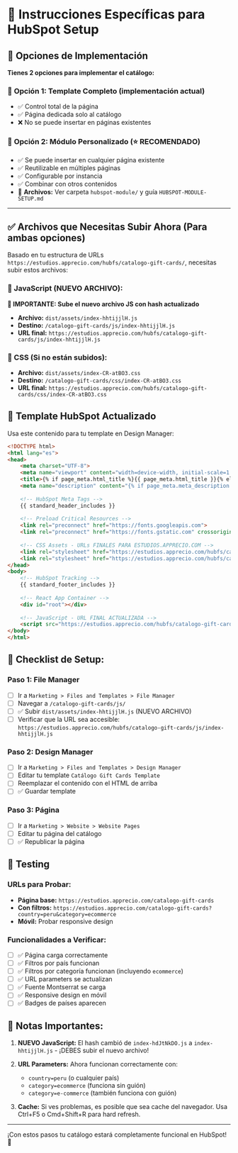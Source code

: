 # 🚀 Instrucciones Específicas para HubSpot Setup

## 🎯 Opciones de Implementación

**Tienes 2 opciones para implementar el catálogo:**

### 📄 **Opción 1: Template Completo** (implementación actual)
- ✅ Control total de la página
- ✅ Página dedicada solo al catálogo
- ❌ No se puede insertar en páginas existentes

### 🧩 **Opción 2: Módulo Personalizado** (⭐ RECOMENDADO)
- ✅ Se puede insertar en cualquier página existente
- ✅ Reutilizable en múltiples páginas
- ✅ Configurable por instancia
- ✅ Combinar con otros contenidos
- 📁 **Archivos:** Ver carpeta `hubspot-module/` y guía `HUBSPOT-MODULE-SETUP.md`

---

## ✅ Archivos que Necesitas Subir Ahora (Para ambas opciones)

Basado en tu estructura de URLs `https://estudios.apprecio.com/hubfs/catalogo-gift-cards/`, necesitas subir estos archivos:

### 📁 JavaScript (NUEVO ARCHIVO):
**🔴 IMPORTANTE: Sube el nuevo archivo JS con hash actualizado**
- **Archivo:** `dist/assets/index-hhtijjlH.js`
- **Destino:** `/catalogo-gift-cards/js/index-hhtijjlH.js`
- **URL final:** `https://estudios.apprecio.com/hubfs/catalogo-gift-cards/js/index-hhtijjlH.js`

### 📁 CSS (Si no están subidos):
- **Archivo:** `dist/assets/index-CR-atBO3.css`
- **Destino:** `/catalogo-gift-cards/css/index-CR-atBO3.css` 
- **URL final:** `https://estudios.apprecio.com/hubfs/catalogo-gift-cards/css/index-CR-atBO3.css`

## 🔧 Template HubSpot Actualizado

Usa este contenido para tu template en Design Manager:

```html
<!DOCTYPE html>
<html lang="es">
<head>
    <meta charset="UTF-8">
    <meta name="viewport" content="width=device-width, initial-scale=1.0">
    <title>{% if page_meta.html_title %}{{ page_meta.html_title }}{% else %}Catálogo de Gift Cards{% endif %}</title>
    <meta name="description" content="{% if page_meta.meta_description %}{{ page_meta.meta_description }}{% else %}Explora nuestro catálogo completo de gift cards para países de LATAM. Filtra por país y categoría.{% endif %}">
    
    <!-- HubSpot Meta Tags -->
    {{ standard_header_includes }}
    
    <!-- Preload Critical Resources -->
    <link rel="preconnect" href="https://fonts.googleapis.com">
    <link rel="preconnect" href="https://fonts.gstatic.com" crossorigin>
    
    <!-- CSS Assets - URLs FINALES PARA ESTUDIOS.APPRECIO.COM -->
    <link rel="stylesheet" href="https://estudios.apprecio.com/hubfs/catalogo-gift-cards/css/catalogo-gift-cards.css">
    <link rel="stylesheet" href="https://estudios.apprecio.com/hubfs/catalogo-gift-cards/css/index-CR-atBO3.css">
</head>
<body>
    <!-- HubSpot Tracking -->
    {{ standard_footer_includes }}
    
    <!-- React App Container -->
    <div id="root"></div>
    
    <!-- JavaScript - URL FINAL ACTUALIZADA -->
    <script src="https://estudios.apprecio.com/hubfs/catalogo-gift-cards/js/index-hhtijjlH.js"></script>
</body>
</html>
```

## 🎯 Checklist de Setup:

### Paso 1: File Manager
- [ ] Ir a `Marketing > Files and Templates > File Manager`
- [ ] Navegar a `/catalogo-gift-cards/js/`
- [ ] ✅ Subir `dist/assets/index-hhtijjlH.js` (NUEVO ARCHIVO)
- [ ] Verificar que la URL sea accesible: `https://estudios.apprecio.com/hubfs/catalogo-gift-cards/js/index-hhtijjlH.js`

### Paso 2: Design Manager  
- [ ] Ir a `Marketing > Files and Templates > Design Manager`
- [ ] Editar tu template `Catálogo Gift Cards Template`
- [ ] Reemplazar el contenido con el HTML de arriba
- [ ] ✅ Guardar template

### Paso 3: Página
- [ ] Ir a `Marketing > Website > Website Pages`
- [ ] Editar tu página del catálogo
- [ ] ✅ Republicar la página

## 🧪 Testing

### URLs para Probar:
- **Página base:** `https://estudios.apprecio.com/catalogo-gift-cards`
- **Con filtros:** `https://estudios.apprecio.com/catalogo-gift-cards?country=peru&category=ecommerce`
- **Móvil:** Probar responsive design

### Funcionalidades a Verificar:
- [ ] ✅ Página carga correctamente
- [ ] ✅ Filtros por país funcionan
- [ ] ✅ Filtros por categoría funcionan (incluyendo `ecommerce`)  
- [ ] ✅ URL parameters se actualizan
- [ ] ✅ Fuente Montserrat se carga
- [ ] ✅ Responsive design en móvil
- [ ] ✅ Badges de países aparecen

## 🚨 Notas Importantes:

1. **NUEVO JavaScript:** El hash cambió de `index-hdJtNkDO.js` a `index-hhtijjlH.js` - ¡DEBES subir el nuevo archivo!

2. **URL Parameters:** Ahora funcionan correctamente con:
   - `country=peru` (o cualquier país)
   - `category=ecommerce` (funciona sin guión)
   - `category=e-commerce` (también funciona con guión)

3. **Cache:** Si ves problemas, es posible que sea cache del navegador. Usa Ctrl+F5 o Cmd+Shift+R para hard refresh.

---

¡Con estos pasos tu catálogo estará completamente funcional en HubSpot! 🎉
